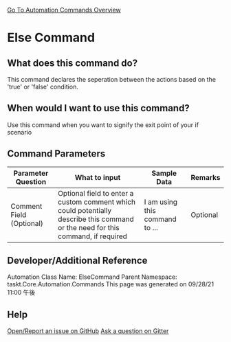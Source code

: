 <!--TITLE: Else Command -->
<!-- SUBTITLE: a command in the If Commands group. -->
[Go To Automation Commands Overview](/automation-commands.md)


# Else Command


## What does this command do?
This command declares the seperation between the actions based on the 'true' or 'false' condition.


## When would I want to use this command?
Use this command when you want to signify the exit point of your if scenario


## Command Parameters
| Parameter Question   	| What to input  	|  Sample Data 	| Remarks  	|
| ---                    | ---               | ---           | ---       |
|Comment Field (Optional)|Optional field to enter a custom comment which could potentially describe this command or the need for this command, if required|I am using this command to ...|Optional|




## Developer/Additional Reference
Automation Class Name: ElseCommand
Parent Namespace: taskt.Core.Automation.Commands
This page was generated on 09/28/21 11:00 午後


## Help
[Open/Report an issue on GitHub](https://github.com/saucepleez/taskt/issues/new)
[Ask a question on Gitter](https://gitter.im/taskt-rpa/Lobby)

